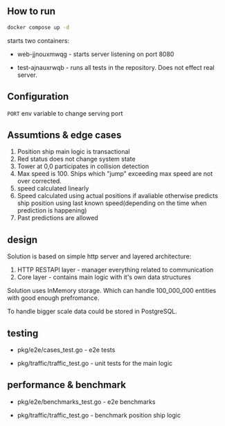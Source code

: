 ## How to run 

```bash
docker compose up -d
```

starts two containers:

* web-jjnouxmwqg - starts server listening on port 8080

* test-ajnauxrwqb - runs all tests in the repository. Does not effect real server.

## Configuration

`PORT` env variable to change serving port

## Assumtions & edge cases

1. Position ship main logic is transactional
2. Red status does not change system state
3. Tower at 0,0 participates in collision detection
4. Max speed is 100. Ships which "jump" exceeding max speed are not over corrected.  
5. speed calculated linearly
6. Speed calculated using actual positions if avaliable otherwise predicts ship position using last known speed(depending on the time when prediction is happening)
7. Past predictions are allowed

## design 

Solution is based on simple http server and layered architecture:

1. HTTP RESTAPI layer - manager everything related to communication
2. Core layer - contains main logic with it's own data structures 

Solution uses InMemory storage. Which can handle 100_000_000 entities with good enough prefromance.

To handle bigger scale data could be stored in PostgreSQL.

## testing

* pkg/e2e/cases_test.go - e2e tests

* pkg/traffic/traffic_test.go - unit tests for the main logic

## performance & benchmark

* pkg/e2e/benchmarks_test.go - e2e benchmarks

* pkg/traffic/traffic_test.go - benchmark position ship logic 
